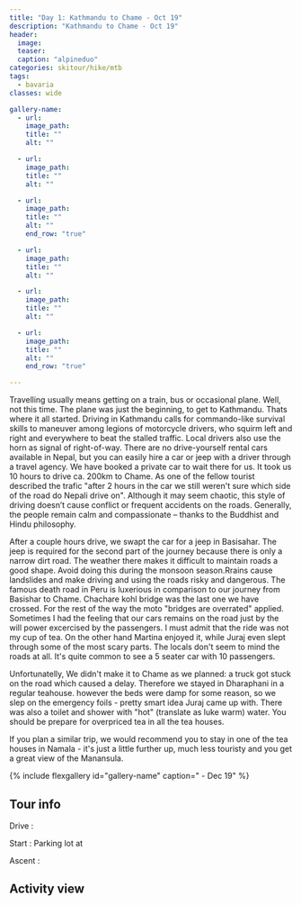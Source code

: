 ```yaml
---
title: "Day 1: Kathmandu to Chame - Oct 19"
description: "Kathmandu to Chame - Oct 19"
header:
  image: 
  teaser: 
  caption: "alpineduo"
categories: skitour/hike/mtb
tags:
  - bavaria
classes: wide

gallery-name:
  - url: 
    image_path: 
    title: ""
    alt: ""

  - url: 
    image_path: 
    title: ""
    alt: ""

  - url: 
    image_path: 
    title: ""
    alt: ""
    end_row: "true"

  - url: 
    image_path: 
    title: ""
    alt: ""

  - url: 
    image_path: 
    title: ""
    alt: ""

  - url: 
    image_path: 
    title: ""
    alt: ""
    end_row: "true"

---
```

Travelling usually means getting on a train, bus or occasional plane. Well, not this time. The plane was just the beginning, to get to Kathmandu. Thats where it all started. Driving in Kathmandu calls for commando-like survival skills to maneuver among legions of motorcycle drivers, who squirm left and right and everywhere to beat the stalled traffic. Local drivers also use the horn as signal of right-of-way. There are no drive-yourself rental cars available in Nepal, but you can easily hire a car or jeep with a driver through a travel agency. We have booked a private car to wait there for us. It took us 10 hours to drive ca. 200km to Chame. As one of the fellow tourist described the trafic "after 2 hours in the car we still weren't sure which side of the road do Nepali drive on". Although it may seem chaotic, this style of driving doesn’t cause conflict or frequent accidents on the roads. Generally, the people remain calm and compassionate – thanks to the Buddhist and Hindu philosophy. 

After a couple hours drive, we swapt the car for a jeep in Basisahar. The jeep is required for the second part of the journey because there is only a narrow dirt road. The weather there makes it difficult to maintain roads a good shape.  Avoid doing this during the monsoon season.Rrains cause landslides and make driving and using the roads risky and dangerous. The famous death road in Peru is luxerious in comparison to our journey from Basishar to Chame. Chachare kohl bridge was the last one we have crossed. For the rest of the way the moto "bridges are overrated" applied. Sometimes I had the feeling that our cars remains on the road just by the will power excercised by the passengers. I must admit that the ride was not my cup of tea. On the other hand Martina enjoyed it, while Juraj even slept through some of the most scary parts. The locals don't seem to mind the roads at all. It's quite common to see a 5 seater car with 10 passengers. 

Unfortunatelly, We didn't make it to Chame as we planned: a truck got stuck on the road which caused a delay. Therefore we stayed in Dharaphani in a regular teahouse. however the beds were damp for some reason, so we slep on the emergency foils - pretty smart idea Juraj came up with. There was also a toilet and shower with "hot" (translate as luke warm) water. You should be prepare for overpriced tea in all the tea houses. 

If you plan a similar trip, we would recommend you to stay in one of the tea houses in Namala - it's just a little further up, much less touristy and you get a great view of the Manansula. 
 
{% include flexgallery id="gallery-name" caption=" - Dec 19" %}

## Tour info

Drive
: 

Start
: Parking lot at 

Ascent
: 

## Activity view
